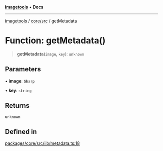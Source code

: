 [**imagetools**](../../../README.md) • **Docs**

***

[imagetools](../../../modules.md) / [core/src](../README.md) / getMetadata

# Function: getMetadata()

> **getMetadata**(`image`, `key`): `unknown`

## Parameters

• **image**: `Sharp`

• **key**: `string`

## Returns

`unknown`

## Defined in

[packages/core/src/lib/metadata.ts:18](https://github.com/JonasKruckenberg/imagetools/blob/b6421598cd4879d5c28755c1d558f8b5955cc5a1/packages/core/src/lib/metadata.ts#L18)
